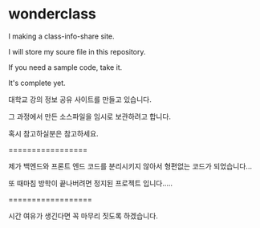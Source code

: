 # wonderclass

I making a class-info-share site.

I will store my soure file in this repository.

If you need a sample code, take it.

It's complete yet.

대학교 강의 정보 공유 사이트를 만들고 있습니다.

그 과정에서 만든 소스파일을 임시로 보관하려고 합니다.

혹시 참고하실분은 참고하세요.

=================

제가 백엔드와 프론트 엔드 코드를 분리시키지 않아서 형편없는 코드가 되었습니다...

또 때마침 방학이 끝나버려면 정지된 프로젝트 입니다.....

==================

시간 여유가 생긴다면 꼭 마무리 짓도록 하겠습니다.

